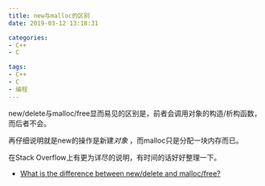 ```yaml
---
title: new与malloc的区别
date: 2019-03-12 13:18:31

categories:
- C++
- C

tags:
- C++
- C
- 编程
---
```


new/delete与malloc/free显而易见的区别是，前者会调用对象的构造/析构函数，而后者不会。

<!--more-->

再仔细说明就是new的操作是新建*对象* ，而malloc只是分配一块内存而已。

在Stack Overflow上有更为详尽的说明，有时间的话好好整理一下。
- [What is the difference between new/delete and malloc/free?](https://stackoverflow.com/questions/240212/what-is-the-difference-between-new-delete-and-malloc-free)

